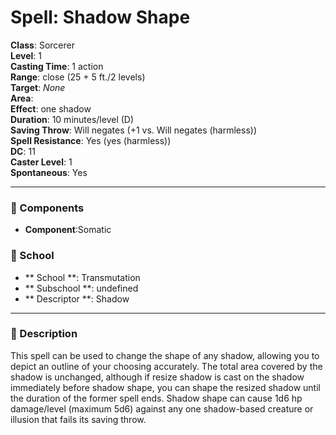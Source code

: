 
# Spell: Shadow Shape
**Class**: Sorcerer  
**Level**: 1  
**Casting Time**: 1 action  
**Range**: close (25 + 5 ft./2 levels)  
**Target**: _None_  
**Area**:   
**Effect**: one shadow  
**Duration**: 10 minutes/level (D)  
**Saving Throw**: Will negates (+1 vs. Will negates (harmless))  
**Spell Resistance**: Yes (yes (harmless))  
**DC**: 11  
**Caster Level**: 1  
**Spontaneous**: Yes

---

### 🔮 Components
- **Component**:Somatic

### 🏫 School
- ** School **: Transmutation
- ** Subschool **: undefined
- ** Descriptor **: Shadow
---

### 📜 Description
This spell can be used to change the shape of any shadow, allowing you to depict an outline of your choosing accurately. The total area covered by the shadow is unchanged, although if resize shadow is cast on the shadow immediately before shadow shape, you can shape the resized shadow until the duration of the former spell ends. Shadow shape can cause 1d6 hp damage/level (maximum 5d6) against any one shadow-based creature or illusion that fails its saving throw.
